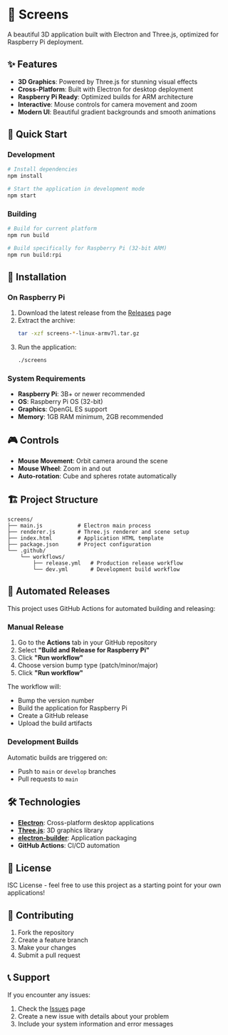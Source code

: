 # 🌟 Screens

A beautiful 3D application built with Electron and Three.js, optimized for Raspberry Pi deployment.

## ✨ Features

- **3D Graphics**: Powered by Three.js for stunning visual effects
- **Cross-Platform**: Built with Electron for desktop deployment
- **Raspberry Pi Ready**: Optimized builds for ARM architecture
- **Interactive**: Mouse controls for camera movement and zoom
- **Modern UI**: Beautiful gradient backgrounds and smooth animations

## 🚀 Quick Start

### Development

```bash
# Install dependencies
npm install

# Start the application in development mode
npm start
```

### Building

```bash
# Build for current platform
npm run build

# Build specifically for Raspberry Pi (32-bit ARM)
npm run build:rpi
```

## 🔧 Installation

### On Raspberry Pi

1. Download the latest release from the [Releases](https://github.com/skaramicke/screens/releases) page
2. Extract the archive:
   ```bash
   tar -xzf screens-*-linux-armv7l.tar.gz
   ```
3. Run the application:
   ```bash
   ./screens
   ```

### System Requirements

- **Raspberry Pi**: 3B+ or newer recommended
- **OS**: Raspberry Pi OS (32-bit)
- **Graphics**: OpenGL ES support
- **Memory**: 1GB RAM minimum, 2GB recommended

## 🎮 Controls

- **Mouse Movement**: Orbit camera around the scene
- **Mouse Wheel**: Zoom in and out
- **Auto-rotation**: Cube and spheres rotate automatically

## 🏗️ Project Structure

```
screens/
├── main.js           # Electron main process
├── renderer.js       # Three.js renderer and scene setup
├── index.html        # Application HTML template
├── package.json      # Project configuration
└── .github/
    └── workflows/
        ├── release.yml   # Production release workflow
        └── dev.yml       # Development build workflow
```

## 🔄 Automated Releases

This project uses GitHub Actions for automated building and releasing:

### Manual Release

1. Go to the **Actions** tab in your GitHub repository
2. Select **"Build and Release for Raspberry Pi"**
3. Click **"Run workflow"**
4. Choose version bump type (patch/minor/major)
5. Click **"Run workflow"**

The workflow will:
- Bump the version number
- Build the application for Raspberry Pi
- Create a GitHub release
- Upload the build artifacts

### Development Builds

Automatic builds are triggered on:
- Push to `main` or `develop` branches
- Pull requests to `main`

## 🛠️ Technologies

- **[Electron](https://electronjs.org/)**: Cross-platform desktop applications
- **[Three.js](https://threejs.org/)**: 3D graphics library
- **[electron-builder](https://www.electron.build/)**: Application packaging
- **GitHub Actions**: CI/CD automation

## 📝 License

ISC License - feel free to use this project as a starting point for your own applications!

## 🤝 Contributing

1. Fork the repository
2. Create a feature branch
3. Make your changes
4. Submit a pull request

## 📞 Support

If you encounter any issues:
1. Check the [Issues](https://github.com/skaramicke/screens/issues) page
2. Create a new issue with details about your problem
3. Include your system information and error messages